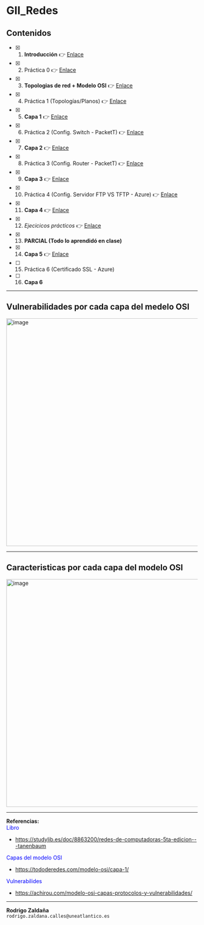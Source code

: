# GII_Redes
## Contenidos
- [X] 1. **Introducción** 👉 [Enlace](https://docs.google.com/presentation/d/1yr5lPUGB0K5CXoYkVqf3hYfCPm9T3z6tUipzuGNCgBI/edit?usp=sharing)
- [X] 2. Práctica 0 👉 [Enlace](https://github.com/calles/GII_Redes/blob/main/Pr%C3%A1cticas/Práctica-0.md)
- [X] 3. **Topologias de red + Modelo OSI** 👉 [Enlace](https://docs.google.com/presentation/d/1-JkrwUe8DYdOCVBbtC1jZSPmkWYSMAfA/edit?usp=sharing&ouid=115557200077044032866&rtpof=true&sd=true)
- [X] 4. Práctica 1 (Topologías/Planos) 👉 [Enlace](https://github.com/calles/GII_Redes/blob/main/Pr%C3%A1cticas/Pr%C3%A1ctica-1.md)
- [X] 5. **Capa 1** 👉 [Enlace](https://docs.google.com/presentation/d/1ElIE2LRI19tMBt3zsbkMTexCv2nGq9RQ/edit?usp=sharing&ouid=115557200077044032866&rtpof=true&sd=true)
- [X] 6. Práctica 2 (Config. Switch - PacketT) 👉 [Enlace](https://github.com/calles/GII_Redes/blob/main/Pr%C3%A1cticas/Pr%C3%A1ctica-2.md)
- [X] 7. **Capa 2** 👉 [Enlace](https://docs.google.com/presentation/d/1c3VNwD-6A8HREB_svVU_8D2rA-h3B9Q6/edit?usp=sharing&ouid=115557200077044032866&rtpof=true&sd=true)
- [X] 8. Práctica 3 (Config. Router - PacketT) 👉 [Enlace](https://github.com/calles/GII_Redes/blob/main/Pr%C3%A1cticas/Pr%C3%A1ctica-3.md)
- [X] 9. **Capa 3**  👉 [Enlace](https://docs.google.com/presentation/d/1rqpF0xriAdUxYREwLd1Dtw6R4zEzvDqL/edit?usp=sharing&ouid=115557200077044032866&rtpof=true&sd=true)
- [X] 10. Práctica 4 (Config. Servidor FTP VS TFTP - Azure) 👉 [Enlace](https://github.com/calles/GII_Redes/blob/main/Pr%C3%A1cticas/Pr%C3%A1ctica-4.md)
- [X] 11. **Capa 4** 👉 [Enlace](https://docs.google.com/presentation/d/1ZcQGTiPzJKxSMKl67YBkKHx8GN94m9gI/edit?usp=sharing&ouid=115557200077044032866&rtpof=true&sd=true)
- [X] 12. _Ejecicicos prácticos_ 👉 [Enlace](https://github.com/calles/GII_Redes/blob/main/Pr%C3%A1cticas/Ejecicio.PNG)
- [X] 13. **PARCIAL (Todo lo aprendidó en clase)**
- [X] 14. **Capa 5** 👉 [Enlace](https://docs.google.com/presentation/d/1w5vzMkphUQ3EYYuUo7p72Ol9_0C6Z3ik/edit?usp=sharing&ouid=115557200077044032866&rtpof=true&sd=true)
- [ ] 15. Práctica 6 (Certificado SSL - Azure)
- [ ] 16. **Capa 6**
_________
## Vulnerabilidades por cada capa del medelo OSI
<img width="600" alt="image" src="https://github.com/calles/GII_Redes/assets/22343642/8f781e97-1d68-43b0-9bc2-d355b5774c8e"><br/>
_________
## Caracteristicas por cada capa del modelo OSI
<img width="600" alt="image" src="https://github.com/calles/GII_Redes/assets/22343642/60b6ae2f-0b27-4609-a38b-068dc64d3642"><br/>
_________
**Referencias:** <br/>
<span style="color:blue">Libro</span>
- https://studylib.es/doc/8863200/redes-de-computadoras-5ta-edicion---tanenbaum
  
<span style="color:blue">Capas del modelo OSI</span>
- https://tododeredes.com/modelo-osi/capa-1/
  
<span style="color:blue">Vulnerabilides</span>
- https://achirou.com/modelo-osi-capas-protocolos-y-vulnerabilidades/
_________
**Rodrigo Zaldaña** <br/>
`rodrigo.zaldana.calles@uneatlantico.es`
